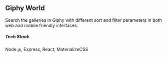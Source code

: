 ## Giphy World

Search the galleries in Giphy with different sort and filter parameters in both web and mobile friendly interfaces.

##### Tech Stack

Node.js, Express, React, MaterializeCSS
